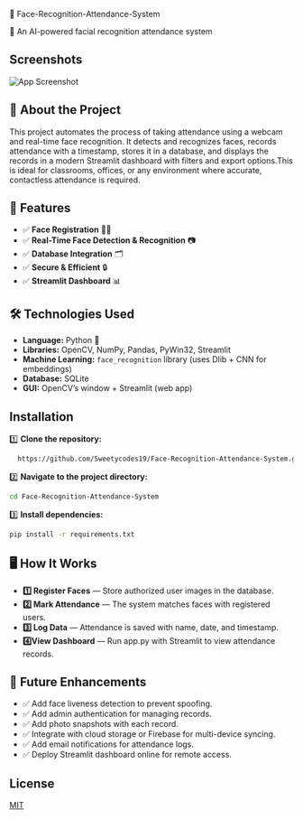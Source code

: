 📸 Face-Recognition-Attendance-System

  🚀 An AI-powered facial recognition attendance system

## Screenshots

![App Screenshot](https://via.placeholder.com/468x300?text=App+Screenshot+Here)


## 📜 About the Project
This project automates the process of taking attendance using a webcam and real-time face recognition. It detects and recognizes faces, records attendance with a timestamp, stores it in a database, and displays the records in a modern Streamlit dashboard with filters and export options.This is ideal for classrooms, offices, or any environment where accurate, contactless attendance is required.

## 🎯 Features
- ✅ **Face Registration** 🧑‍💻
- ✅ **Real-Time Face Detection & Recognition** 📷
- ✅ **Database Integration** 🗂️
- ✅ **Secure & Efficient** 🔒
- ✅ **Streamlit Dashboard** 📊
## 🛠️ Technologies Used
- **Language:** Python 🐍  
- **Libraries:** OpenCV, NumPy, Pandas, PyWin32, Streamlit  
- **Machine Learning:** `face_recognition` library (uses Dlib + CNN for embeddings)  
- **Database:** SQLite  
- **GUI:** OpenCV’s window + Streamlit (web app)
## Installation

1️⃣ **Clone the repository:**

```bash
  https://github.com/Sweetycodes19/Face-Recognition-Attendance-System.git
```
2️⃣ **Navigate to the project directory:**

```bash
cd Face-Recognition-Attendance-System
```
3️⃣ **Install dependencies:**

```bash 
pip install -r requirements.txt
```
    
## 🖥️ How It Works
- **1️⃣ Register Faces** — Store authorized user images in the database.
- **2️⃣ Mark Attendance** — The system matches faces with registered users.
- **3️⃣ Log Data** — Attendance is saved with name, date, and timestamp.
- **4️⃣View Dashboard** — Run app.py with Streamlit to view attendance records.
## 📌 Future Enhancements
- ✅ Add face liveness detection to prevent spoofing.
- ✅ Add admin authentication for managing records.
- ✅ Add photo snapshots with each record.
- ✅ Integrate with cloud storage or Firebase for multi-device syncing.
- ✅ Add email notifications for attendance logs.
- ✅ Deploy Streamlit dashboard online for remote access.
## License

[MIT](https://choosealicense.com/licenses/mit/)

